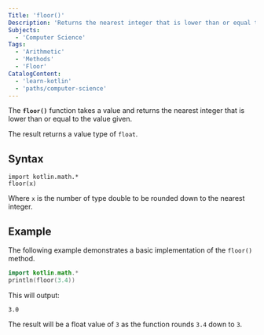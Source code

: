 ```yaml
---
Title: 'floor()'
Description: 'Returns the nearest integer that is lower than or equal to the value passed.'
Subjects:
  - 'Computer Science'
Tags:
  - 'Arithmetic'
  - 'Methods'
  - 'Floor'
CatalogContent:
  - 'learn-kotlin'
  - 'paths/computer-science'
---
```


The **`floor()`** function takes a value and returns the nearest integer that is lower than or equal to the value given.

The result returns a value type of `float`.

## Syntax

```pseudo
import kotlin.math.*
floor(x)
```

Where `x` is the number of type double to be rounded down to the nearest integer.

## Example

The following example demonstrates a basic implementation of the `floor()` method.

```kotlin
import kotlin.math.*
println(floor(3.4))
```

This will output:

```shell
3.0
```

The result will be a float value of `3` as the function rounds `3.4` down to `3`.
